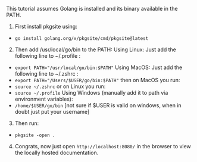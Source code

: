 This tutorial assumes Golang is installed and its binary available in the PATH.

1. First install pkgsite using:
* ```go install golang.org/x/pkgsite/cmd/pkgsite@latest```

2. Then add /usr/local/go/bin to the PATH:
Using Linux: Just add the following line to ~/.profile :
* ```export PATH="/usr/local/go/bin:$PATH"```
Using MacOS: Just add the following line to ~/.zshrc :
* ```export PATH="/Users/$USER/go/bin:$PATH"```
    then on MacOS you run:
* ```source ~/.zshrc```
   	or on Linux you run:
* ```source ~/.profile```
Using Windows (manually add it to path via environment variables):
* ```/home/$USER/go/bin```  [not sure if $USER is valid on windows, when in doubt just put your username]

3. Then run:
* ```pkgsite -open .```

4. Congrats, now just open ```http://localhost:8080/``` in the browser to view the locally hosted documentation.
